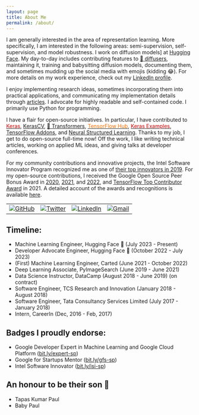 ```yaml
---
layout: page
title: About Me
permalink: /about/
---
```

I am generally interested in the area of representation learning. More specifically, I am interested in the following areas: semi-supervision, self-supervision, and model robustness.  I work on diffusion models] at [Hugging Face](https://huggingface.co). My day-to-day includes contributing features to [🧨 diffusers](https://github.com/huggingface/diffusers), maintaining it, training and babysitting diffusion models, documenting them, and sometimes mudding up the social media with emojis (kidding 😂). For more details on my work experience, check out my [LinkedIn profile](https://www.linkedin.com/in/sayak-paul/).

I enjoy implementing research ideas, sometimes incorporating them into practical applications, and communicating my implementation details through [articles](https://sayak.dev/authoring/). I advocate for highly readable and self-contained code. I primarily use Python for programming. 

I have a flair for open-source initiatives. In particular, I have contributed to <a href="https://github.com/keras-team/keras/commits?author=sayakpaul"><font color="#d00000">Keras</font></a>, [KerasCV](https://github.com/keras-team/keras-cv/commits?author=sayakpaul), [🤗 Transformers](https://github.com/huggingface/transformers/commits?author=sayakpaul), <a href="https://tfhub.dev/s?publisher=sayakpaul"><font color="#FF6F00">TensorFlow Hub</font></a>, <a href="https://github.com/keras-team/keras-io/commits?author=sayakpaul"><font color="#d00000">Keras Examples</font></a>, [TensorFlow Addons](https://git.io/JuUOr), and [Neural Structured Learning](https://git.io/JuUOd). Thanks to my job, I get to do open-source full-time now! Off the work, I like writing technical articles, working on applied ML ideas, and giving talks at developer conferences.

For my community contributions and innovative projects, the Intel Software Innovator Program recognized me as one of [their top innovators in 2019](https://www.dropbox.com/s/mzsy1q8jgkwj6cj/Intel_Top_Innovator_2019.jpg?dl=0). For my open-source contributions, I received the Google Open Source Peer Bonus Award in [2020](https://opensource.googleblog.com/2020/10/announcing-latest-google-open-source.html), [2021](https://opensource.googleblog.com/2021/09/announcing-latest-open-source-peer-bonus-winners.html), and [2022](https://opensource.googleblog.com/2022/09/announcing-the-second-group-of-open-source-peer-bonus-winners-in-2022.html), and [TensorFlow Top Contributor Award](https://blog.tensorflow.org/2021/11/2021-TF-Contributor-Awardees.html?linkId=8010214) in 2021. A detailed account of the awards and recognitions is available [here](https://sayak.dev/xyz/#awards-and-recognition).

<table>
  <tr>
    <td><a href="https://github.com/sayakpaul"><img src="https://img.shields.io/github/followers/sayakpaul.svg?label=GitHub&style=social" alt="GitHub"></a></td>
    <td><a href="https://twitter.com/RisingSayak"><img src="https://img.shields.io/twitter/follow/RisingSayak?label=Twitter&style=social" alt="Twitter"></a></td>
    <td><a href="https://www.linkedin.com/in/sayak-paul"><img src="https://img.shields.io/badge/LinkedIn--_.svg?style=social&logo=linkedin" alt="LinkedIn"></a></td>
    <td><a href="mailto:spsayakpaul@gmail.com"><img src="https://img.shields.io/badge/Gmail--_.svg?style=social&logo=gmail" alt="Gmail"></a></td>
  </tr>
</table>

## Timeline:

- Machine Learning Engineer, Hugging Face 🤗 (July 2023 - Present)
- Developer Advocate Engineer, Hugging Face 🤗 (October 2022 - July 2023)
- (First) Machine Learning Engineer, Carted (June 2021 - October 2022)
- Deep Learning Associate, PyImageSearch (June 2019 - June 2021)
- Data Science Instructor, DataCamp (August 2018 - June 2019) (on contract)
- Software Engineer, TCS Research and Innovation (January 2018 - August 2018)
- Software Engineer, Tata Consultancy Services Limited (July 2017 - January 2018)
- Intern, CareerIn (Dec, 2016 - Feb, 2017) 

## Badges I proudly endorse:

* Google Developer Expert in Machine Learning and Google Cloud Platform ([bit.ly/expert-sp](https://bit.ly/expert-sp))
* Google for Startups Mentor ([bit.ly/gfs-sp](https://bit.ly/gfs-sp))
* Intel Software Innovator ([bit.ly/isi-sp](https://bit.ly/isi-sp))

## An honour to be their son 🙂

- Tapas Kumar Paul
- Baby Paul
